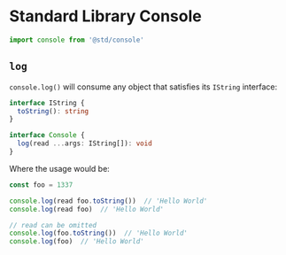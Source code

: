 # Standard Library Console

```typescript
import console from '@std/console'
```

## `log`

`console.log()` will consume any object that satisfies its `IString` interface:

```typescript
interface IString {
  toString(): string
}

interface Console {
  log(read ...args: IString[]): void
}
```

Where the usage would be:
```typescript
const foo = 1337

console.log(read foo.toString())  // 'Hello World'
console.log(read foo)  // 'Hello World'

// read can be omitted
console.log(foo.toString())  // 'Hello World'
console.log(foo)  // 'Hello World'
```

